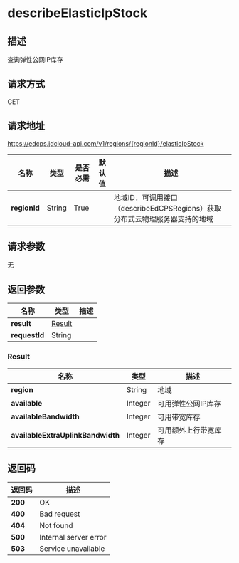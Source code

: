# describeElasticIpStock


## 描述
查询弹性公网IP库存

## 请求方式
GET

## 请求地址
https://edcps.jdcloud-api.com/v1/regions/{regionId}/elasticIpStock

|名称|类型|是否必需|默认值|描述|
|---|---|---|---|---|
|**regionId**|String|True| |地域ID，可调用接口（describeEdCPSRegions）获取分布式云物理服务器支持的地域|

## 请求参数
无


## 返回参数
|名称|类型|描述|
|---|---|---|
|**result**|[Result](#Result)| |
|**requestId**|String| |

### <a name="Result">Result</a>
|名称|类型|描述|
|---|---|---|
|**region**|String|地域|
|**available**|Integer|可用弹性公网IP库存|
|**availableBandwidth**|Integer|可用带宽库存|
|**availableExtraUplinkBandwidth**|Integer|可用额外上行带宽库存|

## 返回码
|返回码|描述|
|---|---|
|**200**|OK|
|**400**|Bad request|
|**404**|Not found|
|**500**|Internal server error|
|**503**|Service unavailable|
